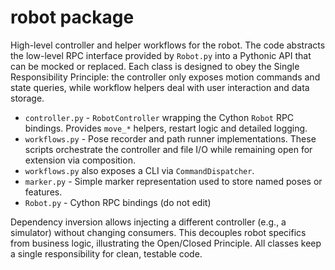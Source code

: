 # robot package

High-level controller and helper workflows for the robot. The code abstracts the low-level RPC interface provided by `Robot.py` into a Pythonic API that can be mocked or replaced.  Each class is designed to obey the Single Responsibility Principle: the controller only exposes motion commands and state queries, while workflow helpers deal with user interaction and data storage.

- `controller.py` - `RobotController` wrapping the Cython `Robot` RPC bindings. Provides `move_*` helpers, restart logic and detailed logging.
- `workflows.py` - Pose recorder and path runner implementations.  These scripts orchestrate the controller and file I/O while remaining open for extension via composition.
- `workflows.py` also exposes a CLI via `CommandDispatcher`.
- `marker.py` - Simple marker representation used to store named poses or features.
- `Robot.py` - Cython RPC bindings (do not edit)

Dependency inversion allows injecting a different controller (e.g., a simulator) without changing consumers. This decouples robot specifics from business logic, illustrating the Open/Closed Principle. All classes keep a single responsibility for clean, testable code.

